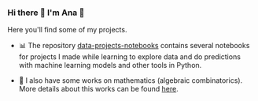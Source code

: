 ### Hi there 👋 I'm Ana 🧙

Here you'll find some of my projects.

- 📊 The repository [data-projects-notebooks](https://github.com/ana-bernal/data-projects-notebooks) contains several notebooks for projects I made while learning to explore data and do predictions with machine learning models and other tools in Python. 

- 🧮 I also have some works on mathematics (algebraic combinatorics). More details about this works can be found [here](https://ana-bernal.github.io/projects.html).
